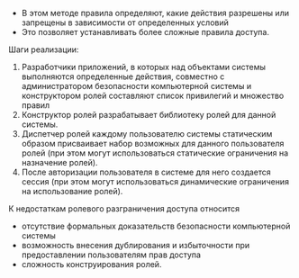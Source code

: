 - В этом методе правила определяют, какие действия разрешены или запрещены в зависимости от определенных условий
- Это позволяет устанавливать более сложные правила доступа.

Шаги реализации:
1. Разработчики приложений, в которых над объектами системы выполняются определенные действия, совместно с администратором безопасности компьютерной системы и конструктором ролей составляют список привилегий и множество правил
2. Конструктор ролей разрабатывает библиотеку ролей для данной системы.
3. Диспетчер ролей каждому пользователю системы статическим образом присваивает набор возможных для данного пользователя ролей (при этом могут использоваться статические ограничения на назначение ролей).
4. После авторизации пользователя в системе для него создается сессия (при этом могут использоваться динамические ограничения на использование ролей).

К недостаткам ролевого разграничения доступа относится
- отсутствие формальных доказательств безопасности компьютерной системы
- возможность внесения дублирования и избыточности при предоставлении пользователям прав доступа
- сложность конструирования ролей.